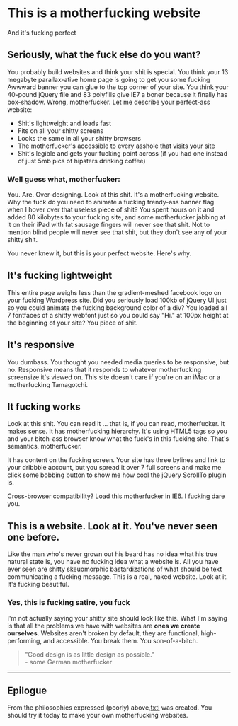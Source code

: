 <!DOCTYPE html>
<html>
<head>
	<title>Motherfucking Website</title>
</head>
<body> 
  <h1> <b> This is a motherfucking website </h1> </b>
	<p> And it's fucking perfect </p>
	<h2><b>Seriously, what the fuck else do you want? </h2></b>
	<p>You probably build websites and think your shit is special. You think your 13 megabyte parallax-ative home page is going to get you some fucking Awwward banner you can glue to the top corner of your site. You think your 40-pound jQuery file and 83 polyfills give IE7 a boner because it finally has box-shadow. Wrong, motherfucker. Let me describe your perfect-ass website: </p>
      <ul>
          <li>Shit's lightweight and loads fast</li>
          <li>Fits on all your shitty screens</li>
          <li>Looks the same in all your shitty browsers</li>
          <li>The motherfucker's accessible to every asshole that visits your site</li>
          <li>Shit's legible and gets your fucking point across (if you had one instead of just 5mb pics of hipsters drinking coffee)</li>
	</ul>
	
<h3> Well guess what, motherfucker:</h3>
<p>You. Are. Over-designing. Look at this shit. It's a motherfucking website. Why the fuck do you need to animate a fucking trendy-ass banner flag when I hover over that useless piece of shit? You spent hours on it and added 80 kilobytes to your fucking site, and some motherfucker jabbing at it on their iPad with fat sausage fingers will never see that shit. Not to mention blind people will never see that shit, but they don't see any of your shitty shit.</p> 
	You never knew it, but this is your perfect website. Here's why.
<h2>It's fucking lightweight</h2>
   <p>This entire page weighs less than the gradient-meshed facebook logo on your fucking Wordpress site. Did you seriously load 100kb of jQuery UI just so you could animate the fucking background color of a div? You loaded all 7 fontfaces of a shitty webfont just so you could say "Hi." at 100px height at the beginning of your site? You piece of shit.</p>
   
   <h2>It's responsive</h2>
   
   <p>You dumbass. You thought you needed media queries to be responsive, but no. Responsive means that it responds to whatever motherfucking screensize it's viewed on. This site doesn't care if you're on an iMac or a motherfucking Tamagotchi.</p>
   
   <h2>It fucking works</h2>
   
   <p>Look at this shit. You can read it ... that is, if you can read, motherfucker. It makes sense. It has motherfucking hierarchy. It's using HTML5 tags so you and your bitch-ass browser know what the fuck's in this fucking site. That's semantics, motherfucker.</p>
   
   <p>It has content on the fucking screen. Your site has three bylines and link to your dribbble account, but you spread it over 7 full screens and make me click some bobbing button to show me how cool the jQuery ScrollTo plugin is.</p>
   
   <p>Cross-browser compatibility? Load this motherfucker in IE6. I fucking dare you.</p>
   
   <h2>This is a website. Look at it.  You've never seen one before.</h2>
   
   <p>Like the man who's never grown out his beard has no idea what his true natural state is, you have no fucking idea what a website is. All you have ever seen are shitty skeuomorphic bastardizations of what should be text communicating a fucking message. This is a real, naked website. Look at it. It's fucking beautiful.</p>
   
   <h3>Yes, this is fucking satire, you fuck</h3>
   
   <p>I'm not actually saying your shitty site should look like this. What I'm saying is that all the problems we have with websites are <b>ones we create ourselves</b>. Websites aren't broken by default, they are functional, high-performing, and accessible. You break them. You son-of-a-bitch.</p>
   
   <blockquote>"Good design is as little design as possible."<br/>
   - some German motherfucker
	</blockquote>
   <hr>
   
   <h2>Epilogue</h2>
   
   <p>From the philosophies expressed (poorly) above,<a href="http://txti.es/">txti</a> was created. You should try it today to make your own motherfucking websites.</p>
</body>
</html>
